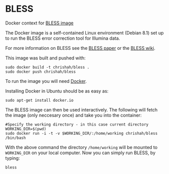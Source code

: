 # BLESS

Docker context for [BLESS image](https://hub.docker.com/r/chrishah/bless/)

The Docker image is a self-contained Linux environment (Debian 8.1) set up to run the BLESS error correction tool for Illumina data.

For more information on BLESS see the [BLESS paper](http://bioinformatics.oxfordjournals.org/content/30/10/1354.long) or the [BLESS wiki](http://sourceforge.net/p/bless-ec/wiki/Home/).

This image was built and pushed with:

```
sudo docker build -t chrishah/bless .
sudo docker push chrishah/bless
```

To run the image you will need [Docker](https://www.docker.com/).

Installing Docker in Ubuntu should be as easy as:

```
sudo apt-get install docker.io
```

The BLESS image can then be used interactively. The following will fetch the image (only neccesary once) and take you into the container:
```
#Specify the working directory - in this case current directory
WORKING_DIR=$(pwd)
sudo docker run -i -t -v $WORKING_DIR/:/home/working chrishah/bless /bin/bash
```

With the above command the directory `/home/working` will be mounted to `WORKING_DIR` on your local computer. Now you can simply run BLESS, by typing:
```
bless
```
